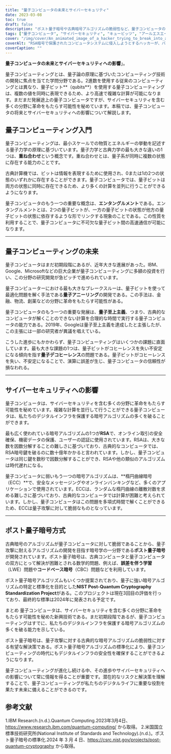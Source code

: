 ```yaml
---
title: "量子コンピュータの未来とサイバーセキュリティ"
date: 2023-03-08
toc: true
draft: false
description: "ポスト量子暗号や古典暗号アルゴリズムの脆弱性など、量子コンピュータの将来とサイバーセキュリティへの影響を探る。"
tags: ["量子コンピュータ", "サイバーセキュリティ", "キュービッツ", "アールエスエー", "エコー", "ポスト量子暗号", "量子アニーリング", "クォンタム至上主義", "重ね合わせ", "エンタングルメント", "暗号化アルゴリズム", "デジタルインフラ", "最適化問題", "テックジャイアント", "研究・開発", "デコヒーレンス", "オンライン取引", "セキュアメッセージング", "オンラインバンキング", "創薬"]
cover: "/img/cover/An_animated_image_of_a_hacker_trying_to_break_into_a_computer.png"
coverAlt: "RSA暗号で保護されたコンピュータシステムに侵入しようとするハッカーが、バックグラウンドで量子コンピュータが数秒で暗号を解くため、失敗するアニメーション画像です。"
coverCaption: ""
---
```


**量子コンピュータの未来とサイバーセキュリティへの影響**」。

量子コンピューティングとは、量子論の原理に基づいたコンピューティング技術の開発に焦点を当てた学問分野である。2進数を使用する従来のコンピューティングとは異なり、量子ビット**（qubits**）を使用する量子コンピューティングは、複数の値を同時に表現できるため、より高速で複雑な計算が可能になります。まだまだ発展途上の量子コンピュータですが、サイバーセキュリティを含む多くの分野に革命をもたらす可能性を秘めています。本稿では、量子コンピュータの将来とサイバーセキュリティへの影響について解説します。

## 量子コンピューティング入門

量子コンピューティングは、最小スケールでの物質とエネルギーの挙動を記述する量子力学の原理に基づいています。量子力学と古典力学の最も大きな違いの1つは、**重ね合わせ**という概念です。重ね合わせとは、量子系が同時に複数の状態に存在する能力のことです。

古典計算機では、ビットは情報を表現するために使用され、0または1の2つの状態のいずれかに存在することができます。量子コンピュータでは、量子ビットは両方の状態に同時に存在できるため、より多くの計算を並列に行うことができるようになります。

量子コンピュータのもう一つの重要な概念は、**エンタングルメント**である。エンタングルメントとは、2つの量子ビットが、一方の量子ビットの状態が他方の量子ビットの状態に依存するような形でリンクする現象のことである。この性質を利用することで、量子コンピュータに不可欠な量子ビット間の高速通信が可能になります。

______

## 量子コンピューティングの未来

量子コンピュータはまだ初期段階にあるが、近年大きな進展があった。IBM、Google、Microsoftなどの巨大企業が量子コンピューティングに多額の投資を行い、この分野の研究開発が急ピッチで進められています。

量子コンピューターにおける最も大きなブレークスルーは、量子ビットを使って最適化問題を解く手法である**量子アニーリング**の開発である。この手法は、金融、物流、創薬などの分野に革命をもたらす可能性がある。

量子コンピュータのもう一つの重要な発展は、**量子至上主義**、つまり、古典的なコンピュータが解くことのできない計算を合理的な時間で実行する量子コンピュータの能力である。2019年、Googleは量子至上主義を達成したと主張したが、この主張には一部の研究者が異議を唱えている。

こうした進歩にもかかわらず、量子コンピューティングはいくつかの課題に直面しています。最も大きな課題の1つは、量子ビットがコヒーレンスを失い不安定になる傾向を指す**量子デコヒーレンス**の問題である。量子ビットがコヒーレンスを失い、不安定になることで、演算に誤差が生じ、量子コンピュータの信頼性が損なわれる。

______

## サイバーセキュリティへの影響

量子コンピュータは、サイバーセキュリティを含む多くの分野に革命をもたらす可能性を秘めています。複雑な計算を並行して行うことができる量子コンピュータは、私たちのデジタルインフラを保護する暗号アルゴリズムの多くを破ることができます。

最も広く使われている暗号アルゴリズムの1つが**RSA**で、オンライン取引の安全確保、機密データの保護、ユーザーの認証に使用されています。RSAは、大きな数を因数分解することの難しさに基づいており、古典的なコンピュータでは、RSA暗号鍵を破るのに数十億年かかると言われています。しかし、量子コンピュータは同じ鍵を数秒で因数分解することができ、RSAや他の類似のアルゴリズムは時代遅れになる。

量子コンピュータに弱いもう一つの暗号アルゴリズムは、**楕円曲線暗号（ECC）**で、安全なメッセージングやオンラインバンキングなど、多くのアプリケーションで使用されています。ECCは、ランダムな楕円曲線の離散対数を求める難しさに基づいており、古典的なコンピュータでは計算が困難と考えられています。しかし、量子コンピュータはこの問題を多項式時間で解くことができるため、ECCは量子攻撃に対して脆弱なものとなっています。

______

## ポスト量子暗号方式

古典暗号のアルゴリズムが量子コンピュータに対して脆弱であることから、量子攻撃に耐えるアルゴリズムの開発を目指す暗号学の一分野である**ポスト量子暗号**が開発されています。ポスト量子暗号は、古典コンピュータと量子コンピュータの双方にとって解決が困難とされる数学的問題、例えば、**誤差を伴う学習**（LWE）問題や**コードベース暗号**（CBC）問題などを利用しています。

ポスト量子暗号アルゴリズムもいくつか提案されており、量子に強い暗号アルゴリズムの特定と標準化を目的とした**NIST Post-Quantum Cryptography Standardization Project**がある。このプロジェクトは現在3回目の評価を行っており、最終的な標準は2024年に発表される予定です。

まとめ
量子コンピュータは、サイバーセキュリティを含む多くの分野に革命をもたらす可能性を秘めた新興技術である。まだ初期段階であるが、量子コンピューティングはすでに、私たちのデジタルインフラを保護する暗号アルゴリズムの多くを破る能力を示している。

ポスト量子暗号は、量子攻撃に対する古典的な暗号アルゴリズムの脆弱性に対する有望な解決策である。ポスト量子暗号アルゴリズムの標準化により、量子コンピューティングの時代にもデジタルインフラの安全性を確保することができるようになります。

量子コンピューティングが進化し続ける中、その進歩やサイバーセキュリティへの影響について常に情報を得ることが重要です。潜在的なリスクと解決策を理解することで、量子コンピューティングが私たちのデジタルライフに重要な役割を果たす未来に備えることができるのです。

## 参考文献

1.IBM Research.(n.d.).Quantum Computing.2023年3月4日、https://www.research.ibm.com/quantum-computing/ から取得。
2.米国国立標準技術研究所(National Institute of Standards and Technology).(n.d.)。ポスト量子暗号の標準化.2024 年 3 月 4 日、https://csrc.nist.gov/projects/post-quantum-cryptography から取得。
